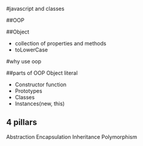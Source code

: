 #javascript and classes

##OOP

##Object
- collection of properties and methods
- toLowerCase

#why use oop

##parts of OOP
Object  literal

- Constructor function
- Prototypes
- Classes
- Instances(new, this)

## 4 pillars
Abstraction
Encapsulation
Inheritance
Polymorphism